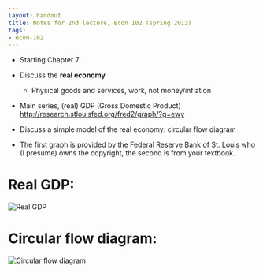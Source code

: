 ```yaml
---
layout: handout
title: Notes for 2nd lecture, Econ 102 (spring 2013)
tags:
- econ-102
---
```


* Starting Chapter 7

* Discuss the **real economy**

  * Physical goods and services, work, not money/inflation

* Main series, (real) GDP (Gross Domestic Product)  
  <http://research.stlouisfed.org/fred2/graph/?g=ewy>

* Discuss a simple model of the real economy: circular flow diagram

* The first graph is provided by the Federal Reserve Bank of St. Louis who (I 
presume) owns the copyright, the second is from your textbook.

# Real GDP:
  
![Real GDP](http://research.stlouisfed.org/fredgraph.png?g=ewy)

# Circular flow diagram:
  
![Circular flow diagram](http://gray.clhn.co/handouts/img/2013-01-16-flow.jpg)
